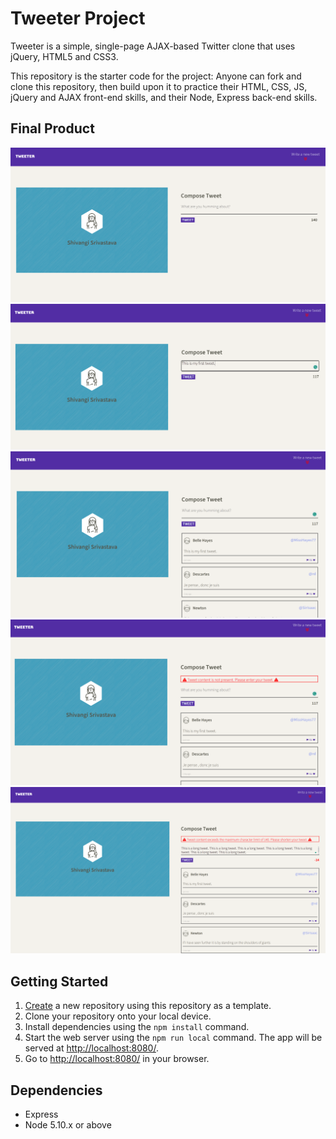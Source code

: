 # Tweeter Project

Tweeter is a simple, single-page AJAX-based Twitter clone that uses jQuery, HTML5 and CSS3.

This repository is the starter code for the project: Anyone can fork and clone this repository, then build upon it to practice their HTML, CSS, JS, jQuery and AJAX front-end skills, and their Node, Express back-end skills.

## Final Product

!["Screenshot of tweeter main page"](https://github.com/shivangi0109/tweeter/blob/master/docs/tweeter-main-page.png)
!["Screenshot of create new tweet"](https://github.com/shivangi0109/tweeter/blob/master/docs/create-new-tweet.png)
!["Screenshot of tweets"](https://github.com/shivangi0109/tweeter/blob/master/docs/tweets.png)
!["Screenshot of  Error1 - tweet content is not present"](https://github.com/shivangi0109/tweeter/blob/master/docs/tweet-not-presentr-error.png)
!["Screenshot of Error2 - tweet content exceeds max character limit of 140"](https://github.com/shivangi0109/tweeter/blob/master/docs/tweet-length-error.png)

## Getting Started

1. [Create](https://docs.github.com/en/repositories/creating-and-managing-repositories/creating-a-repository-from-a-template) a new repository using this repository as a template.
2. Clone your repository onto your local device.
3. Install dependencies using the `npm install` command.
3. Start the web server using the `npm run local` command. The app will be served at <http://localhost:8080/>.
4. Go to <http://localhost:8080/> in your browser.

## Dependencies

- Express
- Node 5.10.x or above
